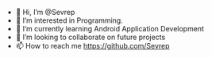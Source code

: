 - 👋 Hi, I’m @Sevrep
- 👀 I’m interested in Programming.
- 🌱 I’m currently learning Android Application Development
- 💞️ I’m looking to collaborate on future projects
- 📫 How to reach me https://github.com/Sevrep

<!---
Sevrep/Sevrep is a ✨ special ✨ repository because its `README.md` (this file) appears on your GitHub profile.
You can click the Preview link to take a look at your changes.
--->
